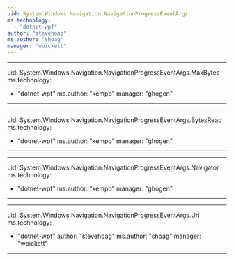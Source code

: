 ```yaml
---
uid: System.Windows.Navigation.NavigationProgressEventArgs
ms.technology: 
  - "dotnet-wpf"
author: "stevehoag"
ms.author: "shoag"
manager: "wpickett"
---
```


---
uid: System.Windows.Navigation.NavigationProgressEventArgs.MaxBytes
ms.technology: 
  - "dotnet-wpf"
ms.author: "kempb"
manager: "ghogen"
---

---
uid: System.Windows.Navigation.NavigationProgressEventArgs.BytesRead
ms.technology: 
  - "dotnet-wpf"
ms.author: "kempb"
manager: "ghogen"
---

---
uid: System.Windows.Navigation.NavigationProgressEventArgs.Navigator
ms.technology: 
  - "dotnet-wpf"
ms.author: "kempb"
manager: "ghogen"
---

---
uid: System.Windows.Navigation.NavigationProgressEventArgs.Uri
ms.technology: 
  - "dotnet-wpf"
author: "stevehoag"
ms.author: "shoag"
manager: "wpickett"
---
